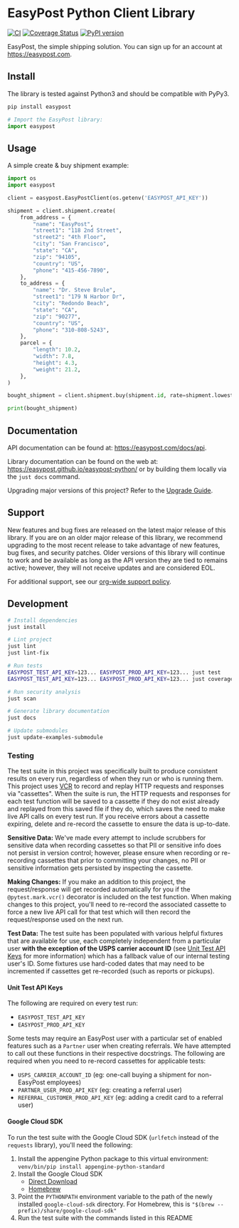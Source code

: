 # EasyPost Python Client Library

[![CI](https://github.com/EasyPost/easypost-python/workflows/CI/badge.svg)](https://github.com/EasyPost/easypost-python/actions?query=workflow%3ACI)
[![Coverage Status](https://coveralls.io/repos/github/EasyPost/easypost-python/badge.svg)](https://coveralls.io/github/EasyPost/easypost-python)
[![PyPI version](https://badge.fury.io/py/easypost.svg)](https://badge.fury.io/py/easypost)

EasyPost, the simple shipping solution. You can sign up for an account at <https://easypost.com>.

## Install

The library is tested against Python3 and should be compatible with PyPy3.

```bash
pip install easypost
```

```python
# Import the EasyPost library:
import easypost
```

## Usage

A simple create & buy shipment example:

```python
import os
import easypost

client = easypost.EasyPostClient(os.getenv('EASYPOST_API_KEY'))

shipment = client.shipment.create(
    from_address = {
        "name": "EasyPost",
        "street1": "118 2nd Street",
        "street2": "4th Floor",
        "city": "San Francisco",
        "state": "CA",
        "zip": "94105",
        "country": "US",
        "phone": "415-456-7890",
    },
    to_address = {
        "name": "Dr. Steve Brule",
        "street1": "179 N Harbor Dr",
        "city": "Redondo Beach",
        "state": "CA",
        "zip": "90277",
        "country": "US",
        "phone": "310-808-5243",
    },
    parcel = {
        "length": 10.2,
        "width": 7.8,
        "height": 4.3,
        "weight": 21.2,
    },
)

bought_shipment = client.shipment.buy(shipment.id, rate=shipment.lowest_rate())

print(bought_shipment)
```

## Documentation

API documentation can be found at: <https://easypost.com/docs/api>.

Library documentation can be found on the web at: <https://easypost.github.io/easypost-python/> or by building them locally via the `just docs` command.

Upgrading major versions of this project? Refer to the [Upgrade Guide](UPGRADE_GUIDE.md).

## Support

New features and bug fixes are released on the latest major release of this library. If you are on an older major release of this library, we recommend upgrading to the most recent release to take advantage of new features, bug fixes, and security patches. Older versions of this library will continue to work and be available as long as the API version they are tied to remains active; however, they will not receive updates and are considered EOL.

For additional support, see our [org-wide support policy](https://github.com/EasyPost/.github/blob/main/SUPPORT.md).

## Development

```bash
# Install dependencies
just install

# Lint project
just lint
just lint-fix

# Run tests
EASYPOST_TEST_API_KEY=123... EASYPOST_PROD_API_KEY=123... just test
EASYPOST_TEST_API_KEY=123... EASYPOST_PROD_API_KEY=123... just coverage

# Run security analysis
just scan

# Generate library documentation
just docs

# Update submodules
just update-examples-submodule
```

### Testing

The test suite in this project was specifically built to produce consistent results on every run, regardless of when they run or who is running them. This project uses [VCR](https://github.com/kevin1024/vcrpy) to record and replay HTTP requests and responses via "cassettes". When the suite is run, the HTTP requests and responses for each test function will be saved to a cassette if they do not exist already and replayed from this saved file if they do, which saves the need to make live API calls on every test run. If you receive errors about a cassette expiring, delete and re-record the cassette to ensure the data is up-to-date.

**Sensitive Data:** We've made every attempt to include scrubbers for sensitive data when recording cassettes so that PII or sensitive info does not persist in version control; however, please ensure when recording or re-recording cassettes that prior to committing your changes, no PII or sensitive information gets persisted by inspecting the cassette.

**Making Changes:** If you make an addition to this project, the request/response will get recorded automatically for you if the `@pytest.mark.vcr()` decorator is included on the test function. When making changes to this project, you'll need to re-record the associated cassette to force a new live API call for that test which will then record the request/response used on the next run.

**Test Data:** The test suite has been populated with various helpful fixtures that are available for use, each completely independent from a particular user **with the exception of the USPS carrier account ID** (see [Unit Test API Keys](#unit-test-api-keys) for more information) which has a fallback value of our internal testing user's ID. Some fixtures use hard-coded dates that may need to be incremented if cassettes get re-recorded (such as reports or pickups).

#### Unit Test API Keys

The following are required on every test run:

- `EASYPOST_TEST_API_KEY`
- `EASYPOST_PROD_API_KEY`

Some tests may require an EasyPost user with a particular set of enabled features such as a `Partner` user when creating referrals. We have attempted to call out these functions in their respective docstrings. The following are required when you need to re-record cassettes for applicable tests:

- `USPS_CARRIER_ACCOUNT_ID` (eg: one-call buying a shipment for non-EasyPost employees)
- `PARTNER_USER_PROD_API_KEY` (eg: creating a referral user)
- `REFERRAL_CUSTOMER_PROD_API_KEY` (eg: adding a credit card to a referral user)

#### Google Cloud SDK

To run the test suite with the Google Cloud SDK (`urlfetch` instead of the `requests` library), you'll need the following:

1. Install the appengine Python package to this virtual environment: `venv/bin/pip install appengine-python-standard`
1. Install the Google Cloud SDK
   - [Direct Download](https://cloud.google.com/sdk/docs/install)
   - [Homebrew](https://formulae.brew.sh/cask/google-cloud-sdk)
1. Point the `PYTHONPATH` environment variable to the path of the newly installed `google-cloud-sdk` directory. For Homebrew, this is `"$(brew --prefix)/share/google-cloud-sdk"`
1. Run the test suite with the commands listed in this README
